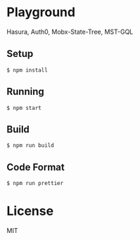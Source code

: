 # Playground
Hasura, Auth0, Mobx-State-Tree, MST-GQL

## Setup

```
$ npm install
```

## Running

```
$ npm start
```

## Build

```
$ npm run build
```

## Code Format

```
$ npm run prettier
```

# License

MIT
